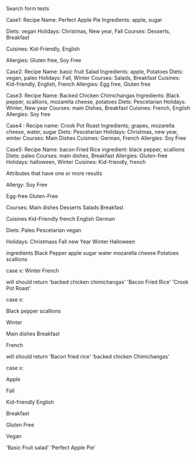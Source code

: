 Search form tests


Case1:
Recipe Name: Perfect Apple Pie
Ingredients: apple, sugar

Diets: vegan
Holidays: Christmas, New year, Fall
Courses: Desserts, Breakfast

Cuisines: Kid-Friendly, English

Allergies: Gluten free, Soy Free

Case2:
Recipe Name: basic fruit Salad
Ingredients: apple, Potatoes
Diets: vegan, paleo
Holidays: Fall, Winter
Courses: Salads, Breakfast
Cuisines: Kid-friendly, English, French
Allergies: Egg free, Gluten free

Case3:
Recipe Name: Backed Chicken Chimichangas
Ingredients: Black pepper, scallions, mozarella cheese, potatoes
Diets: Pescetarian
Holidays: Winter, New year
Courses: main Dishes, Breakfast
Cuisines: French, English
Allergies: Soy free

Case4 :
Recipe name: Crook Pot Roast
Ingredients; grapes, mozarella cheese, water, sugar
Diets: Pescetarian
Holidays: Christmas, new year, winter
Courses: Main Dishes
Cuisines: German, French
Allergies: Soy Free

Case5:
Recipe Name: bacon Fried Rice
ingredient: black pepper, scallions
Diets: paleo
Courses: main dishes, Breakfast
Allergies: Gluten-free
Holidays: halloween, Winter
Cuisines: Kid-friendly, french

Attributes that have one or more results

Allergy:
Soy Free

Egg-free
Gluten-Free

Courses:
Main dishes
Desserts
Salads
Breakfast


Cuisines
Kid-Friendly
french
English
German

Diets:
Paleo
Pescetarian
vegan

Holidays:
Christmass
Fall
new Year
Winter
Halloween


ingredients
Black Pepper
apple
sugar
water
mozarella cheese
Potatoes
scallions



case x:
Winter
French

will should return
'backed chicken chimichangas'
'Bacon Fried Rice'
'Crook Pot Roast'



case x:

Black pepper
scallions

Winter

Main dishes
Breakfast

French

will should return
'Bacon fried rice'
'backed chicken Chimichangas'

case x:

Apple

Fall

Kid-friendly
English

Breakfast

Gluten Free

Vegan

'Basic Fruit salad'
'Perfect Apple Pie'
